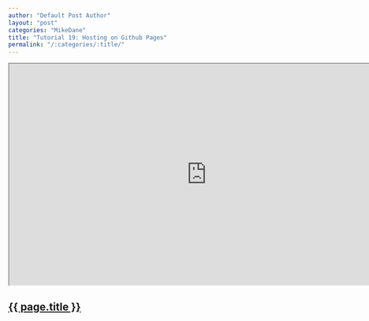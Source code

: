 ```yaml
---
author: "Default Post Author"
layout: "post"
categories: "MikeDane"
title: "Tutorial 19: Hosting on Github Pages"
permalink: "/:categories/:title/"
---
```


<div><iframe width="800" height="450" 
src="https://www.youtube.com/embed/fqFjuX4VZmU">
</iframe></div>

## [{{ page.title }}](https://youtu.be/fqFjuX4VZmU)


